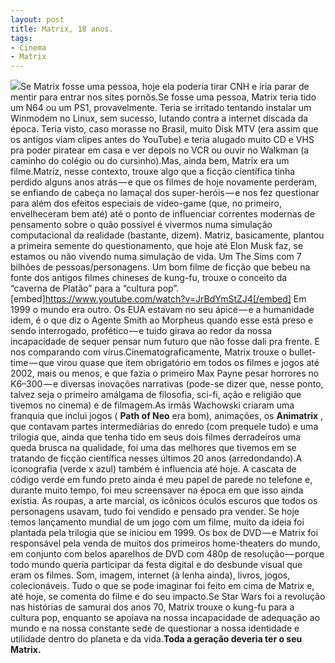 ```yaml
---
layout: post
title: Matrix, 18 anos.
tags:
- Cinema
- Matrix
---
```


![](https://cdn-images-1.medium.com/max/2560/1*VIUoRFW1olJl9euJkP2dDg.jpeg)Se Matrix fosse uma pessoa, hoje ela poderia tirar CNH e iria parar de mentir para entrar nos sites pornôs.Se fosse uma pessoa, Matrix teria tido um N64 ou um PS1, provavelmente. Teria se irritado tentando instalar um Winmodem no Linux, sem sucesso, lutando contra a internet discada da época. Teria visto, caso morasse no Brasil, muito Disk MTV (era assim que os antigos viam clipes antes do YouTube) e teria alugado muito CD e VHS pra poder piratear em casa e ver depois no VCR ou ouvir no Walkman (a caminho do colégio ou do cursinho).Mas, ainda bem, Matrix era um filme.Matriz, nesse contexto, trouxe algo que a ficção científica tinha perdido alguns anos atrás — e que os filmes de hoje novamente perderam, se enfiando de cabeça no lamaçal dos super-heróis — e nos fez questionar para além dos efeitos especiais de vídeo-game (que, no primeiro, envelheceram bem até) até o ponto de influenciar correntes modernas de pensamento sobre o quão possível é vivermos numa simulação computacional da realidade (bastante, dizem). Matriz, basicamente, plantou a primeira semente do questionamento, que hoje até Elon Musk faz, se estamos ou não vivendo numa simulação de vida. Um The Sims com 7 bilhões de pessoas/personagens. Um bom filme de ficção que bebeu na fonte dos antigos filmes chineses de kung-fu, trouxe o conceito da “caverna de Platão” para a “cultura pop”.[embed]https://www.youtube.com/watch?v=JrBdYmStZJ4[/embed]
Em 1999 o mundo era outro. Os EUA estavam no seu ápice — e a humanidade idem, é o que diz o Agente Smith ao Morpheus quando esse está preso e sendo interrogado, profético — e tuido girava ao redor da nossa incapacidade de sequer pensar num futuro que não fosse dali pra frente. E nos comparando com vírus.Cinematograficamente, Matrix trouxe o bullet-time — que virou quase que item obrigatório em todos os filmes e jogos até 2002, mais ou menos, e que fazia o primeiro Max Payne pesar horrores no K6–300 — e diversas inovações narrativas (pode-se dizer que, nesse ponto, talvez seja o primeiro amálgama de filosofia, sci-fi, ação e religião que tivemos no cinema) e de filmagem.As irmãs Wachowski criaram uma franquia que inclui jogos (
**Path of Neo**
era bom), animações, os 
**Animatrix**
, que contavam partes intermediárias do enredo (com 
prequele tudo) e uma trilogia que, ainda que tenha tido em seus dois filmes derradeiros uma queda brusca na qualidade, foi uma das melhores que tivemos em se tratando de ficção científica nesses últimos 20 anos (arredondando).A iconografia (verde x azul) também é influencia até hoje. A cascata de código verde em fundo preto ainda é meu papel de parede no telefone e, durante muito tempo, foi meu screensaver na época em que isso ainda existia. As roupas, a arte marcial, os icônicos óculos escuros que todos os personagens usavam, tudo foi vendido e pensado pra vender. Se hoje temos lançamento mundial de um jogo com um filme, muito da ideia foi plantada pela trilogia que se iniciou em 1999. Os box de DVD — e Matrix foi responsável pela venda de muitos dos primeiros home-theaters do mundo, em conjunto com belos aparelhos de DVD com 480p de resolução — porque todo mundo queria participar da festa digital e do desbunde visual que eram os filmes. Som, imagem, internet (à lenha ainda), livros, jogos, colecionáveis. Tudo o que se pode imaginar foi feito em cima de Matrix e, até hoje, se comenta do filme e do seu impacto.Se Star Wars foi a revolução nas histórias de samurai dos anos 70, Matrix trouxe o kung-fu para a cultura pop, enquanto se apoiava na nossa incapacidade de adequação ao mundo e na nossa constante sede de questionar a nossa identidade e utilidade dentro do planeta e da vida.**Toda a geração deveria ter o seu Matrix.**
